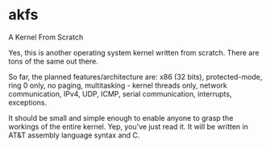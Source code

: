 # akfs
A Kernel From Scratch


Yes, this is another operating system kernel written from scratch. There are tons of the same out there.

So far, the planned features/architecture are: x86 (32 bits), protected-mode, ring 0 only, no paging, multitasking - kernel threads only, network communication, IPv4, UDP, ICMP, serial communication, interrupts, exceptions.

It should be small and simple enough to enable anyone to grasp the workings of the entire kernel. Yep, you've just read it. It will be written in AT&T assembly language syntax and C.
